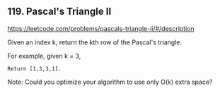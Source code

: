 ## 119. Pascal's Triangle II

https://leetcode.com/problems/pascals-triangle-ii/#/description

Given an index k, return the kth row of the Pascal's triangle.

For example, given k = 3,

```
Return [1,3,3,1].
```

Note:
Could you optimize your algorithm to use only O(k) extra space?
